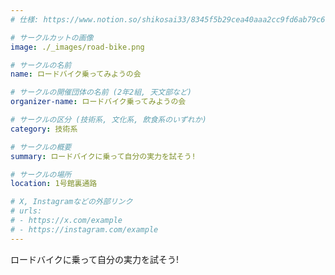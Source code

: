 ```yaml
---
# 仕様: https://www.notion.so/shikosai33/8345f5b29cea40aaa2cc9fd6ab79c6a6?pvs=4#5438a1577b604f39a67658a72f2283b8

# サークルカットの画像
image: ./_images/road-bike.png

# サークルの名前
name: ロードバイク乗ってみようの会

# サークルの開催団体の名前 (2年2組, 天文部など)
organizer-name: ロードバイク乗ってみようの会

# サークルの区分 (技術系, 文化系, 飲食系のいずれか)
category: 技術系

# サークルの概要
summary: ロードバイクに乗って自分の実力を試そう!

# サークルの場所
location: 1号館裏通路

# X, Instagramなどの外部リンク
# urls:
# - https://x.com/example
# - https://instagram.com/example
---
```

ロードバイクに乗って自分の実力を試そう!
